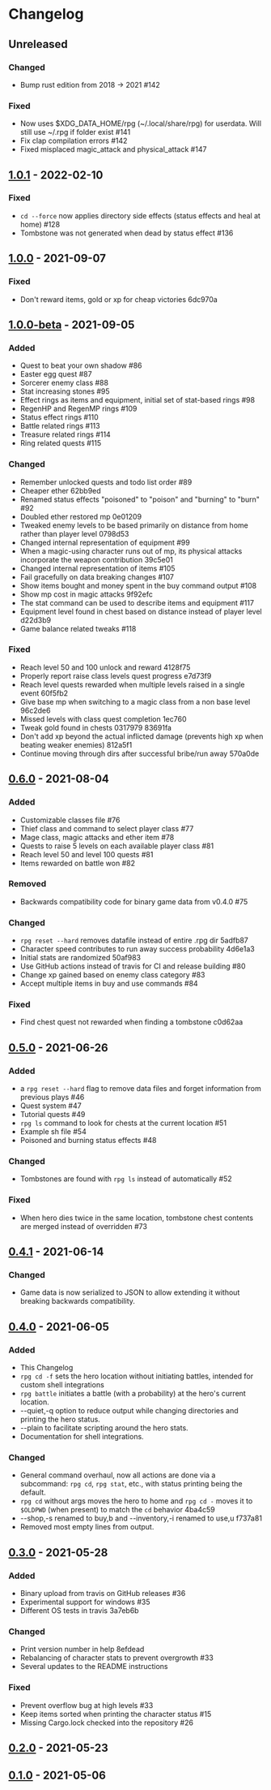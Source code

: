 # Changelog

## Unreleased

### Changed
* Bump rust edition from 2018 -> 2021 #142

### Fixed
* Now uses $XDG_DATA_HOME/rpg (~/.local/share/rpg) for userdata. Will still use ~/.rpg if folder exist #141
* Fix clap compilation errors #142
* Fixed misplaced magic_attack and physical_attack #147


## [1.0.1](https://github.com/facundoolano/rpg-cli/releases/tag/1.0.1) - 2022-02-10
### Fixed
* `cd --force` now applies directory side effects (status effects and heal at home) #128
* Tombstone was not generated when dead by status effect #136

## [1.0.0](https://github.com/facundoolano/rpg-cli/releases/tag/1.0.0) - 2021-09-07
### Fixed
* Don't reward items, gold or xp for cheap victories 6dc970a

## [1.0.0-beta](https://github.com/facundoolano/rpg-cli/releases/tag/1.0.0-beta) - 2021-09-05
### Added
* Quest to beat your own shadow #86
* Easter egg quest  #87
* Sorcerer enemy class  #88
* Stat increasing stones #95
* Effect rings as items and equipment, initial set of stat-based rings #98
* RegenHP and RegenMP rings #109
* Status effect rings #110
* Battle related rings #113
* Treasure related rings #114
* Ring related quests #115

### Changed
* Remember unlocked quests and todo list order #89
* Cheaper ether 62bb9ed
* Renamed status effects "poisoned" to "poison" and "burning" to "burn" #92
* Doubled ether restored mp 0e01209
* Tweaked enemy levels to be based primarily on distance from home rather than player level 0798d53
* Changed internal representation of equipment #99
* When a magic-using character runs out of mp, its physical attacks incorporate the weapon contribution 39c5e01
* Changed internal representation of items #105
* Fail gracefully on data breaking changes #107
* Show items bought and money spent in the buy command output #108
* Show mp cost in magic attacks 9f92efc
* The stat command can be used to describe items and equipment #117
* Equipment level found in chest based on distance instead of player level d22d3b9
* Game balance related tweaks #118

### Fixed
* Reach level 50 and 100 unlock and reward 4128f75
* Properly report raise class levels quest progress e7d73f9
* Reach level quests rewarded when multiple levels raised in a single event 60f5fb2
* Give base mp when switching to a magic class from a non base level 96c2de6
* Missed levels with class quest completion 1ec760
* Tweak gold found in chests 0317979 83691fa
* Don't add xp beyond the actual inflicted damage (prevents high xp when beating weaker enemies) 812a5f1
* Continue moving through dirs after successful bribe/run away 570a0de

## [0.6.0](https://github.com/facundoolano/rpg-cli/releases/tag/0.6.0) - 2021-08-04
### Added
* Customizable classes file #76
* Thief class and command to select player class #77
* Mage class, magic attacks and ether item #78
* Quests to raise 5 levels on each available player class #81
* Reach level 50 and level 100 quests #81
* Items rewarded on battle won #82

### Removed
* Backwards compatibility code for binary game data from v0.4.0 #75

### Changed
* `rpg reset --hard` removes datafile instead of entire .rpg dir 5adfb87
* Character speed contributes to run away success probability 4d6e1a3
* Initial stats are randomized 50af983
* Use GitHub actions instead of travis for CI and release building #80
* Change xp gained based on enemy class category #83
* Accept multiple items in buy and use commands #84

### Fixed
* Find chest quest not rewarded when finding a tombstone c0d62aa

## [0.5.0](https://github.com/facundoolano/rpg-cli/releases/tag/0.5.0) - 2021-06-26
### Added
* a `rpg reset --hard` flag to remove data files and forget information from previous plays #46
* Quest system #47
* Tutorial quests #49
* `rpg ls` command to look for chests at the current location #51
* Example sh file #54
* Poisoned and burning status effects #48

### Changed
* Tombstones are found with `rpg ls` instead of automatically #52

### Fixed
* When hero dies twice in the same location, tombstone chest contents
are merged instead of overridden #73

## [0.4.1](https://github.com/facundoolano/rpg-cli/releases/tag/0.4.1) - 2021-06-14
### Changed
* Game data is now serialized to JSON to allow extending it without breaking backwards compatibility.

## [0.4.0](https://github.com/facundoolano/rpg-cli/releases/tag/0.4.0) - 2021-06-05
### Added
* This Changelog
* `rpg cd -f` sets the hero location without initiating battles, intended for custom shell integrations
* `rpg battle` initiates a battle (with a probability) at the hero's current location.
* --quiet,-q option to reduce output while changing directories and printing the hero status.
* --plain to facilitate scripting around the hero stats.
* Documentation for shell integrations.

### Changed
* General command overhaul, now all actions are done via a subcommand: `rpg cd`, `rpg stat`, etc., with status printing being the default.
* `rpg cd` without args moves the hero to home and `rpg cd -` moves it to `$OLDPWD` (when present) to match the `cd` behavior 4ba4c59
* --shop,-s renamed to buy,b and --inventory,-i renamed to use,u f737a81
* Removed most empty lines from output.

## [0.3.0](https://github.com/facundoolano/rpg-cli/releases/tag/0.3.0) - 2021-05-28
### Added
* Binary upload from travis on GitHub releases #36
* Experimental support for windows #35
* Different OS tests in travis 3a7eb6b

### Changed
* Print version number in help 8efdead
* Rebalancing of character stats to prevent overgrowth #33
* Several updates to the README instructions

### Fixed
* Prevent overflow bug at high levels #33
* Keep items sorted when printing the character status #15
* Missing Cargo.lock checked into the repository #26

## [0.2.0](https://github.com/facundoolano/rpg-cli/releases/tag/0.2.0) - 2021-05-23

## [0.1.0](https://github.com/facundoolano/rpg-cli/releases/tag/0.1.0) - 2021-05-06
